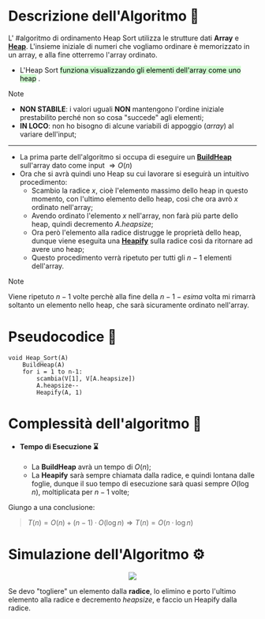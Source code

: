 # Descrizione dell'Algoritmo 📃
L' #algoritmo di ordinamento Heap Sort utilizza le strutture dati **Array** e [**Heap**](obsidian://open?vault=obsidian-git-sync&file=Algoritmi%20e%20Strutture%20Dati%2F2.%20%F0%9F%94%A9%20Strutture%20Dati%2F%F0%9F%9F%A3%20Heap%2F1.%20Descrizione%20Heap).
L'insieme iniziale di numeri che vogliamo ordinare è memorizzato in un array, e alla fine otterremo l'array ordinato.
- L'Heap Sort <mark style="background: #BBFABBA6;">funziona visualizzando gli elementi dell'array come uno heap</mark> .

>[!Note]
>- **NON STABILE**: i valori uguali **NON** mantengono l'ordine iniziale prestabilito perché non so cosa "succede" agli elementi;
>- **IN LOCO**: non ho bisogno di alcune variabili di appoggio (*array*) al variare dell'input;

***
- La prima parte dell'algoritmo si occupa di eseguire un [**BuildHeap**](obsidian://open?vault=obsidian-git-sync&file=Algoritmi%20e%20Strutture%20Dati%2F2.%20%F0%9F%94%A9%20Strutture%20Dati%2F%F0%9F%9F%A3%20Heap%2F2.%20Operazioni%20Heap) sull'array dato come input $\Rightarrow O(n)$
- Ora che si avrà quindi uno Heap su cui lavorare si eseguirà un intuitivo procedimento:
	- Scambio la radice $x$, cioè l'elemento massimo dello heap in questo momento, con l'ultimo elemento dello heap, così che ora avrò $x$ ordinato nell'array;
	- Avendo ordinato l'elemento $x$ nell'array, non farà più parte dello heap, quindi decremento $A.heapsize$;
	- Ora però l'elemento alla radice distrugge le proprietà dello heap, dunque viene eseguita una [**Heapify**](obsidian://open?vault=obsidian-git-sync&file=Algoritmi%20e%20Strutture%20Dati%2F2.%20%F0%9F%94%A9%20Strutture%20Dati%2F%F0%9F%9F%A3%20Heap%2F2.%20Operazioni%20Heap) sulla radice così da ritornare ad avere uno heap;
	- Questo procedimento verrà ripetuto per tutti gli $n-1$ elementi dell'array.

>[!Note]
>Viene ripetuto $n-1$ volte perchè alla fine della $n-1-esima$ volta mi rimarrà soltanto un elemento nello heap, che sarà sicuramente ordinato nell'array.
# Pseudocodice 🧬
``` Pseudocodice TI:"Radix_Sort" "FOLD"
void Heap_Sort(A)
	BuildHeap(A)
	for i = 1 to n-1:
		scambia(V[1], V[A.heapsize])
		A.heapsize--
		Heapify(A, 1)
```

# Complessità dell'algoritmo 🔬
- #### Tempo di Esecuzione ⌛
	- La **BuildHeap** avrà un tempo di $O(n)$;
	- La **Heapify** sarà sempre chiamata dalla radice, e quindi lontana dalle foglie, dunque il suo tempo di esecuzione sarà quasi sempre $O(\log n)$, moltiplicata per $n-1$ volte;

Giungo a una conclusione:
>$T(n) = O(n) + (n-1)·O(\log n) \Rightarrow T(n) = O(n·\log n)$ 

# Simulazione dell'Algoritmo ⚙️
<center><img src="https://miro.medium.com/max/1047/0*hVi2iYTIVkrm9ODv.gif"></center>

Se devo "togliere" un elemento dalla **radice**, lo elimino e porto l'ultimo elemento alla radice e decremento $heapsize$, e faccio un Heapify dalla radice.